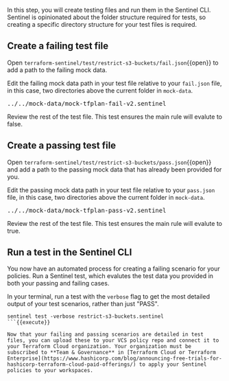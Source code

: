 In this step, you will create testing files and run them in the Sentinel CLI. Sentinel is opinionated about the folder structure required for tests, so creating a specific directory structure for your test files is required.


## Create a failing test file

Open `terraform-sentinel/test/restrict-s3-buckets/fail.json`{{open}} to add a path to the failing mock data.

Edit the failing mock data path in your test file relative to your `fail.json` file, in this case, two directories above the current folder in `mock-data`.

<pre class="file" data-filename="terraform-sentinel/test/restrict-s3-buckets/fail.json" data-target="<relative_path_to_failing_mock>">../../mock-data/mock-tfplan-fail-v2.sentinel</pre>

Review the rest of the test file. This test ensures the main rule will evalute to false.

## Create a passing test file

Open `terraform-sentinel/test/restrict-s3-buckets/pass.json`{{open}} and add a path to the passing mock data that has already been provided for you.

Edit the passing mock data path in your test file relative to your `pass.json` file, in this case, two directories above the current folder in `mock-data`.

<pre class="file" data-filename="terraform-sentinel/test/restrict-s3-buckets/pass.json" data-target="<relative_path_to_passing_mock>">../../mock-data/mock-tfplan-pass-v2.sentinel</pre>


Review the rest of the test file. This test ensures the main rule will evalute to true.

## Run a test in the Sentinel CLI

You now have an automated process for creating a failing scenario for your policies. Run a Sentinel test, which evalutes the test data you provided in both your passing and failing cases.

In your terminal, run a test with the `verbose` flag to get the most detailed output of your test scenarios, rather than just "PASS".

```
sentinel test -verbose restrict-s3-buckets.sentinel
```{{execute}}

Now that your failing and passing scenarios are detailed in test files, you can upload these to your VCS policy repo and connect it to your Terraform Cloud organization. Your organization must be subscribed to **Team & Governance** in [Terraform Cloud or Terraform Enterprise](https://www.hashicorp.com/blog/announcing-free-trials-for-hashicorp-terraform-cloud-paid-offerings/) to apply your Sentinel policies to your workspaces.
